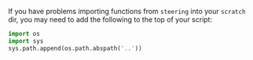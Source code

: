 If you have problems importing functions from `steering` into your `scratch` dir, you may need to add the following to the top of your script:
```python
import os
import sys
sys.path.append(os.path.abspath('..'))
```
